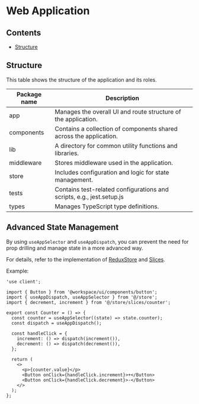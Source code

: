 # Web Application

## Contents

- [Structure](#structure)

## Structure

This table shows the structure of the application and its roles.

| Package name | Description                                                           |
| ------------ | --------------------------------------------------------------------- |
| app          | Manages the overall UI and route structure of the application.        |
| components   | Contains a collection of components shared across the application.    |
| lib          | A directory for common utility functions and libraries.               |
| middleware   | Stores middleware used in the application.                            |
| store        | Includes configuration and logic for state management.                |
| tests        | Contains test-related configurations and scripts, e.g., jest.setup.js |
| types        | Manages TypeScript type definitions.                                  |

## Advanced State Management

By using `useAppSelector` and `useAppDispatch`, you can prevent the need for
prop drilling and manage state in a more advanced way.

For details, refer to the implementation of [ReduxStore](./src/store/index.ts) and [Slices](./src/store/slices/counter.ts).

Example:

```tsx
'use client';

import { Button } from '@workspace/ui/components/button';
import { useAppDispatch, useAppSelector } from '@/store';
import { decrement, increment } from '@/store/slices/counter';

export const Counter = () => {
  const counter = useAppSelector((state) => state.counter);
  const dispatch = useAppDispatch();

  const handleClick = {
    increment: () => dispatch(increment()),
    decrement: () => dispatch(decrement()),
  };

  return (
    <>
      <p>{counter.value}</p>
      <Button onClick={handleClick.increment}>+</Button>
      <Button onClick={handleClick.decrement}>-</Button>
    </>
  );
};
```
